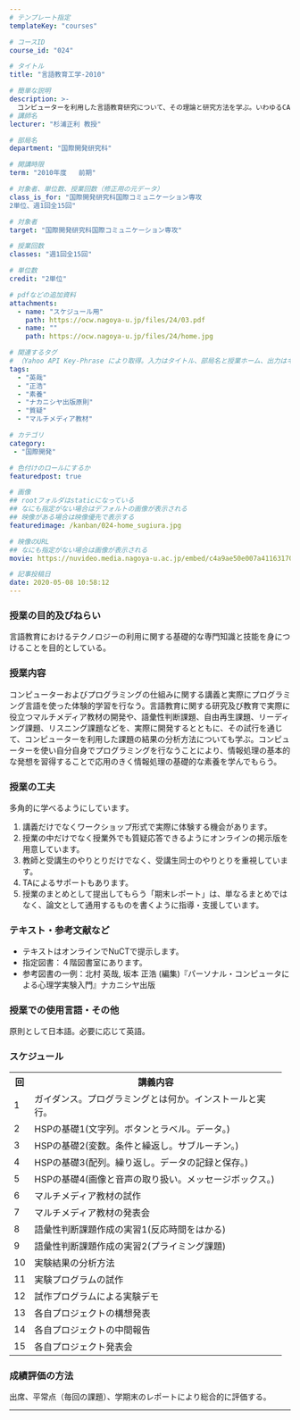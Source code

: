 ```yaml
---
# テンプレート指定
templateKey: "courses"

# コースID
course_id: "024"

# タイトル
title: "言語教育工学-2010"

# 簡単な説明
description: >-
  コンピューターを利用した言語教育研究について、その理論と研究方法を学ぶ。いわゆるCALL教材の開発とコーパスの教育利用の2点をテーマとする。 ....
# 講師名
lecturer: "杉浦正利 教授"

# 部局名
department: "国際開発研究科"

# 開講時限
term: "2010年度	前期"

# 対象者、単位数、授業回数（修正用の元データ）
class_is_for: "国際開発研究科国際コミュニケーション専攻
2単位、週1回全15回"

# 対象者
target: "国際開発研究科国際コミュニケーション専攻"

# 授業回数
classes: "週1回全15回"

# 単位数
credit: "2単位"

# pdfなどの追加資料
attachments:
  - name: "スケジュール用" 
    path: https://ocw.nagoya-u.jp/files/24/03.pdf
  - name: "" 
    path: https://ocw.nagoya-u.jp/files/24/home.jpg

# 関連するタグ
# （Yahoo API Key-Phrase により取得。入力はタイトル、部局名と授業ホーム、出力はキーフレーズ（tags））
tags:
  - "英哉"
  - "正浩"
  - "素養"
  - "ナカニシヤ出版原則"
  - "質疑"
  - "マルチメディア教材"

# カテゴリ
category:
 - "国際開発"

# 色付けのロールにするか
featuredpost: true

# 画像
## rootフォルダはstaticになっている
## なにも指定がない場合はデフォルトの画像が表示される
## 映像がある場合は映像優先で表示する
featuredimage: /kanban/024-home_sugiura.jpg

# 映像のURL
## なにも指定がない場合は画像が表示される
movie: https://nuvideo.media.nagoya-u.ac.jp/embed/c4a9ae50e007a41163170f0a0e56e585dc89fe50

# 記事投稿日
date: 2020-05-08 10:58:12
---
```


### 授業の目的及びねらい

言語教育におけるテクノロジーの利用に関する基礎的な専門知識と技能を身につけることを目的としている。 

### 授業内容

コンピューターおよびプログラミングの仕組みに関する講義と実際にプログラミング言語を使った体験的学習を行なう。言語教育に関する研究及び教育で実際に役立つマルチメディア教材の開発や、語彙性判断課題、自由再生課題、リーディング課題、リスニング課題などを、実際に開発するとともに、その試行を通じて、コンピューターを利用した課題の結果の分析方法についても学ぶ。コンピューターを使い自分自身でプログラミングを行なうことにより、情報処理の基本的な発想を習得することで応用のきく情報処理の基礎的な素養を学んでもらう。


### 授業の工夫

多角的に学べるようにしています。 

  1. 講義だけでなくワークショップ形式で実際に体験する機会があります。
  2. 授業の中だけでなく授業外でも質疑応答できるようにオンラインの掲示版を用意しています。
  3. 教師と受講生のやりとりだけでなく、受講生同士のやりとりを重視しています。
  4. TAによるサポートもあります。
  5. 授業のまとめとして提出してもらう「期末レポート」は、単なるまとめではなく、論文として通用するものを書くように指導・支援しています。





### テキスト・参考文献など

  * テキストはオンラインでNuCTで提示します。
  * 指定図書：４階図書室にあります。
  * 参考図書の一例：北村 英哉, 坂本 正浩 (編集)『パーソナル・コンピュータによる心理学実験入門』ナカニシヤ出版

### 授業での使用言語・その他

原則として日本語。必要に応じて英語。


<h3>スケジュール</h3>
<table class="basic" width="455">
  <tr>
    <th width="20"class="center">回</th>
    <th width="435" class="center">講義内容</th>
  </tr>
<tr>
<td>1</td>
<td>
ガイダンス。プログラミングとは何か。インストールと実行。
</td>
</tr>
<tr>
<td>2</td>
<td>
HSPの基礎1(文字列。ボタンとラベル。データ。)
</td>
</tr>
<tr>
<td>3</td>
<td>
HSPの基礎2(変数。条件と繰返し。サブルーチン。)
</td>
</tr>
<tr>
<td>4</td>
<td>
HSPの基礎3(配列。繰り返し。データの記録と保存。)
</td>
</tr>
<tr>
<td>5</td>
<td>
HSPの基礎4(画像と音声の取り扱い。メッセージボックス。)
</td>
</tr>
<tr>
<td>6</td>
<td>
マルチメディア教材の試作
</td>
</tr>
<tr>
<td>7</td>
<td>
マルチメディア教材の発表会
</td>
</tr>
<tr>
<td>8</td>
<td>
語彙性判断課題作成の実習1(反応時間をはかる)
</td>
</tr>
<tr>
<td>9</td>
<td>
語彙性判断課題作成の実習2(プライミング課題)
</td>
</tr>
<tr>
<td>10</td>
<td>
実験結果の分析方法
</td>
</tr>
<tr>
<td>11</td>
<td>
実験プログラムの試作
</td>
</tr>
<tr>
<td>12</td>
<td>
試作プログラムによる実験デモ
</td>
</tr>
<tr>
<td>13</td>
<td>
各自プロジェクトの構想発表
</td>
</tr>
<tr>
<td>14</td>
<td>
各自プロジェクトの中間報告
</td>
</tr>
<tr>
<td>15</td>
<td>
各自プロジェクト発表会
</td>
</tr>
</table>








### 成績評価の方法 

出席、平常点（毎回の課題）、学期末のレポートにより総合的に評価する。





-----